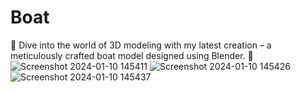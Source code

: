 # Boat
🚤 Dive into the world of 3D modeling with my latest creation – a meticulously crafted boat model designed using Blender. 🌊
![Screenshot 2024-01-10 145411](https://github.com/Augustesm/Boat/assets/25414343/33aff555-58a3-4014-8478-2efacbd062ca)
![Screenshot 2024-01-10 145426](https://github.com/Augustesm/Boat/assets/25414343/46086f93-b964-44ef-adbd-b8c1b6e9109f)
![Screenshot 2024-01-10 145437](https://github.com/Augustesm/Boat/assets/25414343/3c1347e0-e7ac-46f9-a253-44e9349ea50d)
